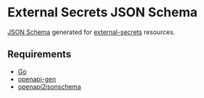 # External Secrets JSON Schema

[JSON Schema](https://json-schema.org/) generated for 
[external-secrets](https://github.com/external-secrets/external-secrets) resources.

## Requirements

- [Go](https://go.dev/)
- [openapi-gen](https://github.com/kubernetes/kube-openapi/tree/master/cmd/openapi-gen)
- [openapi2jsonschema](https://github.com/instrumenta/openapi2jsonschema)
